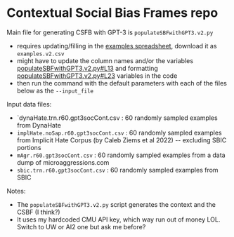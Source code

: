 # Contextual Social Bias Frames repo

Main file for generating CSFB with GPT-3 is `populateSBFwithGPT3.v2.py`
- requires updating/filling in the [examples spreadsheet](https://docs.google.com/spreadsheets/d/1y3WwnVPdgM_hP2lZVE9L3IVy9Tpq5QNMWPVsVGMxX6g/edit#gid=1334320915), download it as `examples.v2.csv`
- might have to update the column names and/or the variables [populateSBFwithGPT3.v2.py#L13](populateSBFwithGPT3.v2.py#L13) and formatting [populateSBFwithGPT3.v2.py#L23](populateSBFwithGPT3.v2.py#L23) variables in the code 
- then run the command with the default parameters with each of the files below as the `--input_file` 


Input data files: 
- `dynaHate.trn.r60.gpt3socCont.csv : 60 randomly sampled examples from DynaHate
- `implHate.noSap.r60.gpt3socCont.csv` : 60 randomly sampled examples from Implicit Hate Corpus (by Caleb Ziems et al 2022) -- excluding SBIC portions
- `mAgr.r60.gpt3socCont.csv` : 60 randomly sampled examples from a data dump of microaggressions.com
- `sbic.trn.r60.gpt3socCont.csv` : 60 randomly sampled examples from SBIC


Notes:
- The `populateSBFwithGPT3.v2.py` script generates the context and the CSBF (I think?)
- It uses my hardcoded CMU API key, which way run out of money LOL. Switch to UW or AI2 one but ask me before?
